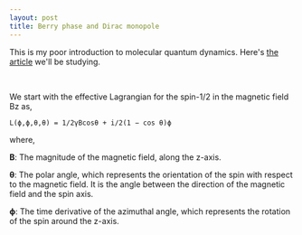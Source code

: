 ```yaml
---
layout: post
title: Berry phase and Dirac monopole
---
```


This is my poor introduction to molecular quantum dynamics. Here's [the article][article] we'll be studying.

<br>

We start with the effective Lagrangian for the spin-1/2 in the magnetic field Bz as,

		
	L(ϕ,ϕ,θ,θ) = 1/2γBcosθ + i/2(1 − cos θ)ϕ
		


where,

__B__: The magnitude of the magnetic field, along the z-axis.

__θ__: The polar angle, which represents the orientation of the spin with respect to the magnetic field. It is the angle between the direction of the magnetic field and the spin axis.

__ϕ__: The time derivative of the azimuthal angle, which represents the rotation of the spin around the z-axis.

















[article]: https://www.qipe.t.u-tokyo.ac.jp/lec_2021a_cond/2021_10_14_2.pdf